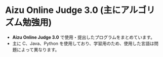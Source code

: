 # Aizu Online Judge 3.0 (主にアルゴリズム勉強用)  
- **Aizu Online Judge 3.0** で使用・提出したプログラムをまとめています。  
- 主に C、Java、Python を使用しており、学習用のため、使用した言語は問題によって異なります。
